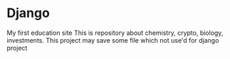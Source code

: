 # Django
My first education site
This is repository about chemistry, crypto, biology, investments.
This project may save some file which not use'd for django project
